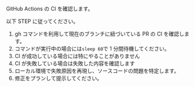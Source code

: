 GitHub Actions の CI を確認します。

以下 STEP に従ってください。

1. gh コマンドを利用して現在のブランチに紐づいている PR の CI を確認します。
2. コマンドが実行中の場合には`sleep 60`で 1 分間待機してください。
3. CI が成功している場合には特にやることがありません
4. CI が失敗している場合は失敗した内容を確認します
5. ローカル環境で失敗原因を再現し、ソースコードの問題を特定します。
6. 修正をプランして提示してください。
